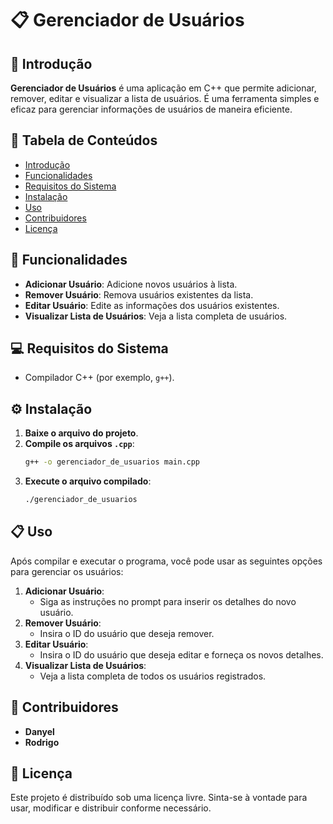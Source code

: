 # 📋 Gerenciador de Usuários

## 📖 Introdução
**Gerenciador de Usuários** é uma aplicação em C++ que permite adicionar, remover, editar e visualizar a lista de usuários. É uma ferramenta simples e eficaz para gerenciar informações de usuários de maneira eficiente.

## 📑 Tabela de Conteúdos
- [Introdução](#-introdução)
- [Funcionalidades](#-funcionalidades)
- [Requisitos do Sistema](#-requisitos-do-sistema)
- [Instalação](#-instalação)
- [Uso](#-uso)
- [Contribuidores](#-contribuidores)
- [Licença](#-licença)

## 🚀 Funcionalidades
- **Adicionar Usuário**: Adicione novos usuários à lista.
- **Remover Usuário**: Remova usuários existentes da lista.
- **Editar Usuário**: Edite as informações dos usuários existentes.
- **Visualizar Lista de Usuários**: Veja a lista completa de usuários.

## 💻 Requisitos do Sistema
- Compilador C++ (por exemplo, `g++`).

## ⚙️ Instalação
1. **Baixe o arquivo do projeto**.
2. **Compile os arquivos `.cpp`**:
    ```sh
    g++ -o gerenciador_de_usuarios main.cpp
    ```
3. **Execute o arquivo compilado**:
    ```sh
    ./gerenciador_de_usuarios
    ```

## 📋 Uso
Após compilar e executar o programa, você pode usar as seguintes opções para gerenciar os usuários:

1. **Adicionar Usuário**:
    - Siga as instruções no prompt para inserir os detalhes do novo usuário.
2. **Remover Usuário**:
    - Insira o ID do usuário que deseja remover.
3. **Editar Usuário**:
    - Insira o ID do usuário que deseja editar e forneça os novos detalhes.
4. **Visualizar Lista de Usuários**:
    - Veja a lista completa de todos os usuários registrados.

## 👥 Contribuidores
- **Danyel**
- **Rodrigo**

## 📄 Licença
Este projeto é distribuído sob uma licença livre. Sinta-se à vontade para usar, modificar e distribuir conforme necessário.

